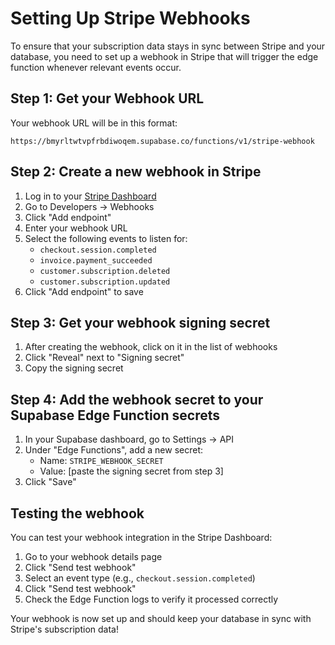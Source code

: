 
# Setting Up Stripe Webhooks

To ensure that your subscription data stays in sync between Stripe and your database, you need to set up a webhook in Stripe that will trigger the edge function whenever relevant events occur.

## Step 1: Get your Webhook URL

Your webhook URL will be in this format:
```
https://bmyrltwtvpfrbdiwoqem.supabase.co/functions/v1/stripe-webhook
```

## Step 2: Create a new webhook in Stripe

1. Log in to your [Stripe Dashboard](https://dashboard.stripe.com/)
2. Go to Developers → Webhooks
3. Click "Add endpoint"
4. Enter your webhook URL
5. Select the following events to listen for:
   - `checkout.session.completed`
   - `invoice.payment_succeeded`
   - `customer.subscription.deleted`
   - `customer.subscription.updated`
6. Click "Add endpoint" to save

## Step 3: Get your webhook signing secret

1. After creating the webhook, click on it in the list of webhooks
2. Click "Reveal" next to "Signing secret"
3. Copy the signing secret

## Step 4: Add the webhook secret to your Supabase Edge Function secrets

1. In your Supabase dashboard, go to Settings → API
2. Under "Edge Functions", add a new secret:
   - Name: `STRIPE_WEBHOOK_SECRET`
   - Value: [paste the signing secret from step 3]
3. Click "Save"

## Testing the webhook

You can test your webhook integration in the Stripe Dashboard:

1. Go to your webhook details page
2. Click "Send test webhook"
3. Select an event type (e.g., `checkout.session.completed`)
4. Click "Send test webhook"
5. Check the Edge Function logs to verify it processed correctly

Your webhook is now set up and should keep your database in sync with Stripe's subscription data!

